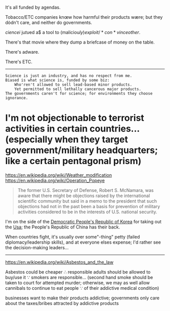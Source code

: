 It's all funded by agendas.

Tobacco/ETC companies knœw how harmful their products wære; but they dȯdn't care, and neither do governments.

$cience i$ ju$t u$ed a$ a tool to (maliciou$ly) exploit/*con*vince other$.

There's that movie where they dump a briefcase of money on the table.

There's adware.

There's ETC.

<hr>

	Science is just an industry, and has no respect from me.
	Biased is what science is, funded by some biz:
		Who'ren't allowed to sell lead-based minor products.
		Yet permitted to sell lethally cancerous major products.
	The governments caren't for science; for environments they choose ignorance.

# I'm not objectionable to terrorist activities in certain countries... (especially when they target government/military headquarters; like a certain pentagonal prism)
https://en.wikipedia.org/wiki/Weather_modification
<br>https://en.wikipedia.org/wiki/Operation_Popeye
> The former U.S. Secretary of Defense, Robert S. McNamara, was aware that there might be objections raised by the international scientific community but said in a memo to the president that such objections had not in the past been a basis for prevention of military activities considered to be in the interests of U.S. national security.

I'm on the side of the [Democratic People's Republic of Korea](https://en.wikipedia.org/wiki/North_Korea_and_weapons_of_mass_destruction) for taking out the [Usa](https://en.wikipedia.org/wiki/Idiocracy); the People's Republic of China has their back.

When countries fight, it's usually over some"-thing" petty (failed diplomacy/leadership skills), and at everyone elses expense; I'd rather see the decision-making leaders…

<hr>

https://en.wikipedia.org/wiki/Asbestos_and_the_law

Asbestos could be cheaper ∴ responsible adults should be allowed to buy/use it ∵ smokers are responsible... (second hand smoke should be taken to court for attempted murder; otherwise, we may as well allow cannibals to continue to eat people ∵ of their addictive medical condition)

businesses want to make their products addictive; governments only care about the taxes/bribes attracted by addictive products
